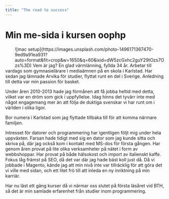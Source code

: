 ```yaml
---
title: "The road to success"
---
```

Min me-sida i kursen oophp
=========================
<img style="display: block; float: left; height: 60px; width: auto; margin-right: 30px; margin-border:20px; border-radius: 2px;">
![mac setup](https://images.unsplash.com/photo-1496171367470-9ed9a91ea931?auto=format&fit=crop&w=1650&q=60&ixid=dW5zcGxhc2guY29tOzs7Ozs%3D)
Vem är jag? En glad värmlänning, fyllda 34 år. Arbetar till vardags som gymnasielärare i mediaämnen på en skola i Karlstad. Har sedan jag lämnade Arvika för studier, flyttat runt en del i Sverige. Anledning till detta var min passion för basket.

Under åren 2010-2013 hade jag förmånen att få jobba heltid med detta, vilket var en dröm som gick i uppfyllelse. Idag hinns det tyvärr inte med något engagemang mer än att följa de duktiga svenskar vi har runt om i världen i olika ligor.

Bor numera i Karlstad som jag flyttade tillbaka till för att komma närmare familjen.

Intresset för datorer och programmering har igentligen följt mig under hela uppväxten. Farsan hade tidigt med sig en dator som jag kunde sitta och skriva på, där jag också kom i kontakt med MS-dos för första gången. Har genom åren provat på lite olika verksamheter på nätet i form av webbshoppar. Har provat på både hälsokost och import av italienskt kaffe. Fokus låg främst på SEO, då det var där jag hade bäst koll just då. Då vi jobbade i Magento, kände jag att min nivå inte var tillräcklig för att göra det vi ville med sidan, och ett litet frö till att inleda en ny inriktning på min karriär.

Har nu läst ett gäng kurser då vi närmar oss slutet på första läsåret vid BTH, så det är min samlade erfarenhet från studier inom programmering.
